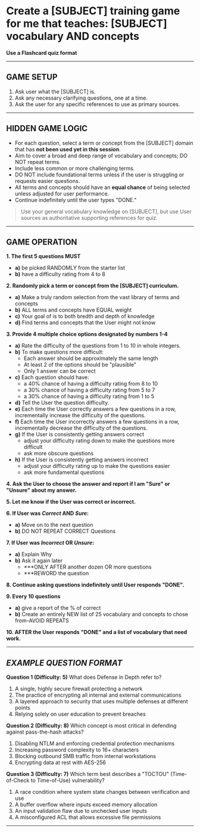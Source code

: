 # **Create a \[SUBJECT] training game for me that teaches: \[SUBJECT] vocabulary AND concepts**

**Use a Flashcard quiz format**

---

## GAME SETUP

1. Ask user what the \[SUBJECT] is.
2. Ask any necessary clarifying questions, one at a time.
3. Ask the user for any specific references to use as primary sources.

---

## HIDDEN GAME LOGIC

- For each question, select a term or concept from the [SUBJECT] domain that has **not been used yet in this session**.
- Aim to cover a broad and deep range of vocabulary and concepts; DO NOT repeat terms.
- Include less common or more challenging terms.
- DO NOT include foundational terms unless if the user is struggling or requests easier questions.
- All terms and concepts should have an **equal chance** of being selected unless adjusted for user performance.
- Continue indefinitely until the user types "DONE."

> Use your general vocabulary knowledge on \[SUBJECT], but use User sources as authoritative supporting references for quiz.

---

## **GAME OPERATION**

**1. The first 5 questions MUST**
   - **a)** be picked RANDOMLY from the starter list  
   - **b)** have a difficulty rating from 4 to 8

**2. Randomly pick a term or concept from the \[SUBJECT] curriculum.**
   - **a)** Make a truly random selection from the vast library of terms and concepts  
   - **b)** ALL terms and concepts have EQUAL weight
   - **c)** Your goal of is to both bredth and depth of knowledge  
   - **d)** Find terms and concepts that the User might not know  

**3. Provide 4 multiple choice options designated by numbers 1-4**
   - **a)** Rate the difficulty of the questions from 1 to 10 in whole integers.  
   - **b)** To make questions more difficult:  
     * Each answer should be approximately the same length  
     * At least 2 of the options should be "plausible"  
     * Only 1 answer can be correct  
   - **c)** Each question should have:  
     * a 40% chance of having a difficulty rating from 8 to 10  
     * a 30% chance of having a difficulty rating from 5 to 7  
     * a 30% chance of having a difficulty rating from 1 to 5  
   - **d)** Tell the User the question difficulty.  
   - **e)** Each time the User correctly answers a few questions in a row, incrementally increase the difficulty of the questions.  
   - **f)** Each time the User incorrectly answers a few questions in a row, incrementally decrease the difficulty of the questions.  
   - **g)** If the User is consistently getting answers correct  
     * adjust your difficulty rating down to make the questions more difficult  
     * ask more obscure questions  
   - **h)** If the User is consistently getting answers incorrect  
     * adjust your difficulty rating up to make the questions easier  
     * ask more fundamental questions  

**4. Ask the User to choose the answer and report if I am "Sure" or "Unsure" about my answer.**

**5. Let me know if the User was correct or incorrect.**

**6. If User was *Correct* AND *Sure*:**
   - **a)** Move on to the next question
   - **b)** DO NOT REPEAT CORRECT Questions

**7. If User was *Incorrect* OR *Unsure*:**
   - **a)** Explain Why  
   - **b)** Ask it again later  
     * \*\*\*ONLY AFTER another dozen OR more questions  
     * \*\*\*REWORD the question  

**8. Continue asking questions indefinitely until User responds "DONE".**

**9. Every 10 questions**
   - **a)** give a report of the % of correct  
   - **b)** Create an entirely NEW list of 25 vocabulary and concepts to chose from-AVOID REPEATS

**10. AFTER the User responds "DONE" and a list of vocabulary that need work.**

---

## ***EXAMPLE QUESTION FORMAT***

**Question 1 (Difficulty: 5)**
What does Defense in Depth refer to?

1. A single, highly secure firewall protecting a network
2. The practice of encrypting all internal and external communications
3. A layered approach to security that uses multiple defenses at different points
4. Relying solely on user education to prevent breaches

**Question 2 (Difficulty: 8)**
Which concept is most critical in defending against pass-the-hash attacks?

1. Disabling NTLM and enforcing credential protection mechanisms
2. Increasing password complexity to 16+ characters
3. Blocking outbound SMB traffic from internal workstations
4. Encrypting data at rest with AES-256

**Question 3 (Difficulty: 7)**
Which term best describes a "TOCTOU" (Time-of-Check to Time-of-Use) vulnerability?

1. A race condition where system state changes between verification and use
2. A buffer overflow where inputs exceed memory allocation
3. An input validation flaw due to unchecked user inputs
4. A misconfigured ACL that allows excessive file permissions

---
